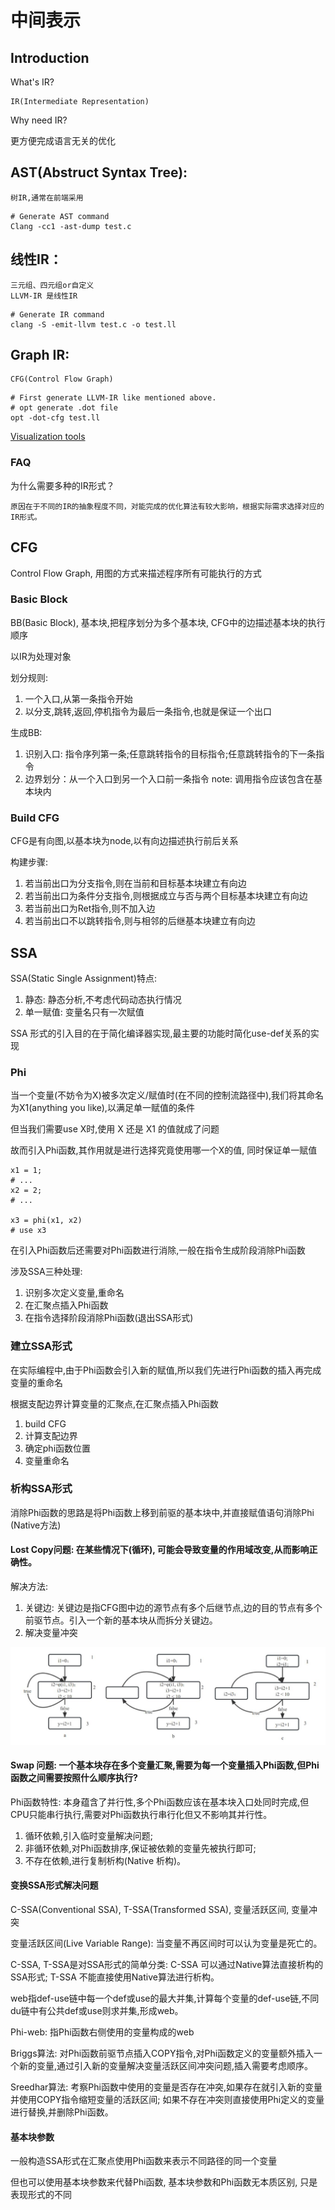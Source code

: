 # 中间表示

## Introduction
What's IR?
    
    IR(Intermediate Representation)

Why need IR?
   
   更方便完成语言无关的优化

## AST(Abstruct Syntax Tree):

    树IR,通常在前端采用

```
# Generate AST command
Clang -cc1 -ast-dump test.c
```

## 线性IR：

    三元组、四元组or自定义
    LLVM-IR 是线性IR

```
# Generate IR command
clang -S -emit-llvm test.c -o test.ll
```

## Graph IR:

    CFG(Control Flow Graph)

```
# First generate LLVM-IR like mentioned above.
# opt generate .dot file
opt -dot-cfg test.ll
```
[Visualization tools](https://dreampuf.github.io/GraphvizOnline)
### FAQ
为什么需要多种的IR形式？

    原因在于不同的IR的抽象程度不同，对能完成的优化算法有较大影响，根据实际需求选择对应的IR形式。

## CFG

Control Flow Graph, 用图的方式来描述程序所有可能执行的方式


### Basic Block

BB(Basic Block), 基本块,把程序划分为多个基本块, CFG中的边描述基本块的执行顺序

以IR为处理对象

划分规则: 
1. 一个入口,从第一条指令开始
2. 以分支,跳转,返回,停机指令为最后一条指令,也就是保证一个出口

生成BB:
1. 识别入口: 指令序列第一条;任意跳转指令的目标指令;任意跳转指令的下一条指令
2. 边界划分：从一个入口到另一个入口前一条指令
note: 调用指令应该包含在基本块内

### Build CFG
CFG是有向图,以基本块为node,以有向边描述执行前后关系

构建步骤:
1. 若当前出口为分支指令,则在当前和目标基本块建立有向边
2. 若当前出口为条件分支指令,则根据成立与否与两个目标基本块建立有向边
3. 若当前出口为Ret指令,则不加入边
4. 若当前出口不以跳转指令,则与相邻的后继基本块建立有向边

## SSA
SSA(Static Single Assignment)特点: 
1. 静态: 静态分析,不考虑代码动态执行情况
2. 单一赋值: 变量名只有一次赋值

SSA 形式的引入目的在于简化编译器实现,最主要的功能时简化use-def关系的实现

### Phi
当一个变量(不妨令为X)被多次定义/赋值时(在不同的控制流路径中),我们将其命名为X1(anything you like),以满足单一赋值的条件

但当我们需要use X时,使用 X 还是 X1 的值就成了问题

故而引入Phi函数,其作用就是进行选择究竟使用哪一个X的值, 同时保证单一赋值

```
x1 = 1;
# ...
x2 = 2;
# ...

x3 = phi(x1, x2)
# use x3
```
在引入Phi函数后还需要对Phi函数进行消除,一般在指令生成阶段消除Phi函数

涉及SSA三种处理:
1. 识别多次定义变量,重命名
2. 在汇聚点插入Phi函数
3. 在指令选择阶段消除Phi函数(退出SSA形式)

### 建立SSA形式

在实际编程中,由于Phi函数会引入新的赋值,所以我们先进行Phi函数的插入再完成变量的重命名

根据支配边界计算变量的汇聚点,在汇聚点插入Phi函数

1. build CFG
2. 计算支配边界
3. 确定phi函数位置
4. 变量重命名

### 析构SSA形式
消除Phi函数的思路是将Phi函数上移到前驱的基本块中,并直接赋值语句消除Phi (Native方法)


#### Lost Copy问题: 在某些情况下(循环), 可能会导致变量的作用域改变,从而影响正确性。

解决方法: 

1. 关键边: 关键边是指CFG图中边的源节点有多个后继节点,边的目的节点有多个前驱节点。引入一个新的基本块从而拆分关键边。
2. 解决变量冲突


![alt text](../image/ssa.png)

#### Swap 问题: 一个基本块存在多个变量汇聚,需要为每一个变量插入Phi函数,但Phi函数之间需要按照什么顺序执行?

Phi函数特性: 本身蕴含了并行性,多个Phi函数应该在基本块入口处同时完成,但CPU只能串行执行,需要对Phi函数执行串行化但又不影响其并行性。

1. 循环依赖,引入临时变量解决问题; 
2. 非循环依赖,对Phi函数排序,保证被依赖的变量先被执行即可; 
3. 不存在依赖,进行复制析构(Native 析构)。

#### 变换SSA形式解决问题
C-SSA(Conventional SSA), T-SSA(Transformed SSA), 变量活跃区间, 变量冲突

变量活跃区间(Live Variable Range): 当变量不再区间时可以认为变量是死亡的。

C-SSA, T-SSA是对SSA形式的简单分类: C-SSA 可以通过Native算法直接析构的SSA形式; T-SSA 不能直接使用Native算法进行析构。

web指def-use链中每一个def或use的最大并集,计算每个变量的def-use链,不同du链中有公共def或use则求并集,形成web。

Phi-web: 指Phi函数右侧使用的变量构成的web

Briggs算法: 对Phi函数前驱节点插入COPY指令,对Phi函数定义的变量额外插入一个新的变量,通过引入新的变量解决变量活跃区间冲突问题,插入需要考虑顺序。

Sreedhar算法: 考察Phi函数中使用的变量是否存在冲突,如果存在就引入新的变量并使用COPY指令缩短变量的活跃区间; 如果不存在冲突则直接使用Phi定义的变量进行替换,并删除Phi函数。

#### 基本块参数
一般构造SSA形式在汇聚点使用Phi函数来表示不同路径的同一个变量

但也可以使用基本块参数来代替Phi函数, 基本块参数和Phi函数无本质区别, 只是表现形式的不同

